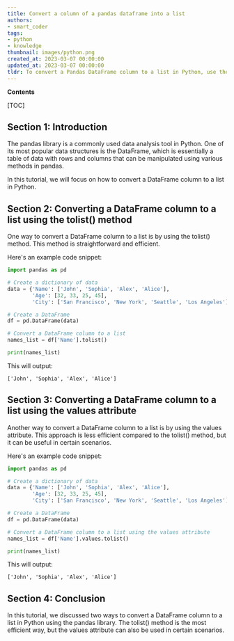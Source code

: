 ```yaml
---
title: Convert a column of a pandas dataframe into a list
authors:
- smart_coder
tags:
- python
- knowledge
thumbnail: images/python.png
created_at: 2023-03-07 00:00:00
updated_at: 2023-03-07 00:00:00
tldr: To convert a Pandas DataFrame column to a list in Python, use the `.tolist()` method on the column.
---
```


**Contents**

[TOC]

## Section 1: Introduction
The pandas library is a commonly used data analysis tool in Python. One of its most popular data structures is the DataFrame, which is essentially a table of data with rows and columns that can be manipulated using various methods in pandas.

In this tutorial, we will focus on how to convert a DataFrame column to a list in Python.

## Section 2: Converting a DataFrame column to a list using the tolist() method
One way to convert a DataFrame column to a list is by using the tolist() method. This method is straightforward and efficient.

Here's an example code snippet:

``` python
import pandas as pd

# Create a dictionary of data
data = {'Name': ['John', 'Sophia', 'Alex', 'Alice'],
        'Age': [32, 33, 25, 45],
        'City': ['San Francisco', 'New York', 'Seattle', 'Los Angeles']}

# Create a DataFrame
df = pd.DataFrame(data)

# Convert a DataFrame column to a list
names_list = df['Name'].tolist()

print(names_list)
```

This will output:

```
['John', 'Sophia', 'Alex', 'Alice']
```

## Section 3: Converting a DataFrame column to a list using the values attribute
Another way to convert a DataFrame column to a list is by using the values attribute. This approach is less efficient compared to the tolist() method, but it can be useful in certain scenarios.

Here's an example code snippet:

``` python
import pandas as pd

# Create a dictionary of data
data = {'Name': ['John', 'Sophia', 'Alex', 'Alice'],
        'Age': [32, 33, 25, 45],
        'City': ['San Francisco', 'New York', 'Seattle', 'Los Angeles']}

# Create a DataFrame
df = pd.DataFrame(data)

# Convert a DataFrame column to a list using the values attribute
names_list = df['Name'].values.tolist()

print(names_list)
```

This will output:

```
['John', 'Sophia', 'Alex', 'Alice']
```

## Section 4: Conclusion
In this tutorial, we discussed two ways to convert a DataFrame column to a list in Python using the pandas library. The tolist() method is the most efficient way, but the values attribute can also be used in certain scenarios.
